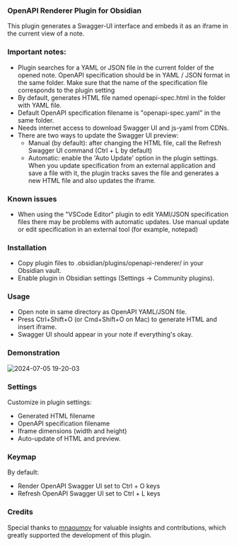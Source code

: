 ### OpenAPI Renderer Plugin for Obsidian

This plugin generates a Swagger-UI interface and embeds it as an iframe in the current view of a note.

### Important notes:
- Plugin searches for a YAML or JSON file in the current folder of the opened note. OpenAPI specification should be in YAML / JSON format in the same folder. Make sure that the name of the specification file corresponds to the plugin setting
- By default, generates HTML file named openapi-spec.html in the folder with YAML file.
- Default OpenAPI specification filename is "openapi-spec.yaml" in the same folder.
- Needs internet access to download Swagger UI and js-yaml from CDNs.
- There are two ways to update the Swagger UI preview:
  - Manual (by default): after changing the HTML file, call the Refresh Swagger UI command (Ctrl + L by default)
  - Automatic: enable the 'Auto Update' option in the plugin settings. When you update 
    specification from an external application and save a file with it, the plugin tracks 
    saves the file and generates a new HTML file and also updates the iframe.

### Known issues
- When using the "VSCode Editor" plugin to edit YAMl/JSON specification files there may be 
  problems with automatic updates. Use manual update or edit 
  specification in an external tool (for example, notepad)


### Installation
- Copy plugin files to .obsidian/plugins/openapi-renderer/ in your Obsidian vault.
- Enable plugin in Obsidian settings (Settings → Community plugins).

### Usage
- Open note in same directory as OpenAPI YAML/JSON file.
- Press Ctrl+Shift+O (or Cmd+Shift+O on Mac) to generate HTML and insert iframe.
- Swagger UI should appear in your note if everything's okay.

### Demonstration
![2024-07-05 19-20-03](https://github.com/Ssentiago/openapi-renderer/assets/76674116/25cfc3b8-347b-4c0a-acfe-0c5bf3849d14)

### Settings
Customize in plugin settings:
- Generated HTML filename
- OpenAPI specification filename
- Iframe dimensions (width and height)
- Auto-update of HTML and preview.

### Keymap 
By default: 
- Render OpenAPI Swagger UI set to Ctrl + O keys
- Refresh OpenAPI Swagger UI set to Ctrl + L keys

### Credits 
Special thanks to [mnaoumov](https://github.com/mnaoumov/) for valuable insights and contributions, which greatly supported the development of this plugin.




